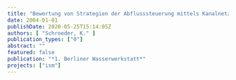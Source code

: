 ```yaml
---
title: "Bewertung von Strategien der Abflusssteuerung mittels Kanalnetzsimulation"
date: 2004-01-01
publishDate: 2020-05-25T15:14:05Z
authors: [ "Schroeder, K." ]
publication_types: ["0"]
abstract: ""
featured: false
publication: "*1. Berliner Wasserwerkstatt*"
projects: ["ism"]
---
```


